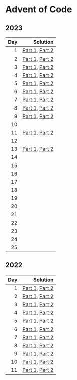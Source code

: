 # Advent of Code

## 2023

| Day |                                                             Solution |
| --: | -------------------------------------------------------------------: |
|   1 | [Part 1](2023/day-01/part_one.py), [Part 2](2023/day-01/part_two.py) |
|   2 | [Part 1](2023/day-02/part_one.py), [Part 2](2023/day-02/part_two.py) |
|   3 | [Part 1](2023/day-03/part_one.py), [Part 2](2023/day-03/part_two.py) |
|   4 | [Part 1](2023/day-04/part_one.py), [Part 2](2023/day-04/part_two.py) |
|   5 | [Part 1](2023/day-05/part_one.py), [Part 2](2023/day-05/part_two.py) |
|   6 | [Part 1](2023/day-06/part_one.py), [Part 2](2023/day-06/part_two.py) |
|   7 | [Part 1](2023/day-07/part_one.py), [Part 2](2023/day-07/part_two.py) |
|   8 | [Part 1](2023/day-08/part_one.py), [Part 2](2023/day-08/part_two.py) |
|   9 | [Part 1](2023/day-09/part_one.py), [Part 2](2023/day-09/part_two.py) |
|  10 |                                                                      |
|  11 | [Part 1](2023/day-11/part_one.py), [Part 2](2023/day-11/part_two.py) |
|  12 |                                                                      |
|  13 | [Part 1](2023/day-13/part_one.py), [Part 2](2023/day-13/part_two.py) |
|  14 |                                                                      |
|  15 |                                                                      |
|  16 |                                                                      |
|  17 |                                                                      |
|  18 |                                                                      |
|  19 |                                                                      |
|  20 |                                                                      |
|  21 |                                                                      |
|  22 |                                                                      |
|  23 |                                                                      |
|  24 |                                                                      |
|  25 |                                                                      |

## 2022

| Day |                                                             Solution |
| --: | -------------------------------------------------------------------: |
|   1 | [Part 1](2022/day-01/part_one.py), [Part 2](2022/day-01/part_two.py) |
|   2 | [Part 1](2022/day-02/part_one.py), [Part 2](2022/day-02/part_two.py) |
|   3 | [Part 1](2022/day-03/part_one.py), [Part 2](2022/day-03/part_two.py) |
|   4 | [Part 1](2022/day-04/part_one.py), [Part 2](2022/day-04/part_two.py) |
|   5 | [Part 1](2022/day-05/part_one.py), [Part 2](2022/day-05/part_two.py) |
|   6 | [Part 1](2022/day-06/part_one.py), [Part 2](2022/day-06/part_two.py) |
|   7 | [Part 1](2022/day-07/part_one.py), [Part 2](2022/day-07/part_two.py) |
|   8 | [Part 1](2022/day-08/part_one.py), [Part 2](2022/day-08/part_two.py) |
|   9 | [Part 1](2022/day-09/part_one.py), [Part 2](2022/day-09/part_two.py) |
|  10 | [Part 1](2022/day-10/part_one.py), [Part 2](2022/day-10/part_two.py) |
|  11 | [Part 1](2022/day-11/part_one.py), [Part 2](2022/day-11/part_two.py) |
